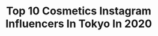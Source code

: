 ---
title: Top 10 Cosmetics Instagram Influencers In Tokyo In 2020
description: >-
  Find top cosmetics Instagram influencers in Tokyo in 2020. Most popular hashtags: #cosmetics #pink #tokyo #hairstyle.
platform: Instagram
profiles:
  - username: "_ayami.y_"
    fullname: >-
      彩未🍓【𝐚𝐲𝐚𝐦𝐢】
    location: "Japan"
    followers: 41692
    engagement: 164
    commentsToLikes: 0.024872
    id: ckaoxua40es6k0i78gdzd05cp
    verified: false
    hashtags: "#gold, #bathtime, #angellir, #toast"
  - username: "ririka8_"
    fullname: >-
      lily_ririka8
    location: "Japan"
    followers: 45997
    engagement: 227
    commentsToLikes: 0.028853
    id: ckap2fg2jylnd0i78que416kh
    verified: false
    hashtags: "#dinnertime, #maguro, #fujimi, #cosmetics"
  - username: "pink_n_picco"
    fullname: >-
      さやぴっこ。
    location: "Japan"
    followers: 6355
    engagement: 911
    commentsToLikes: 0.001771
    id: ck6tzgl349ktj0j7193h37qfz
    verified: false
    hashtags: "#sanrio, #asakusaquluqulu, #maisondefleur, #disneyland"
  - username: "hi_erica_"
    fullname: >-
      愛花(Erica)
    location: "Japan"
    followers: 75886
    engagement: 928
    commentsToLikes: 0.010649
    id: ck5hcuvgak3630i114ygdiyjx
    verified: false
    hashtags: "#08, #vivi, #diorstandswithyou, #staysafestayhome"
  - username: "kanon_1228"
    fullname: >-
      花音
    location: "Japan"
    followers: 82387
    engagement: 702
    commentsToLikes: 0.008718
    id: ck134fjujw6w30i19mpekcj6g
    verified: true
    hashtags: "#gupr, #10, #gustyle"
  - username: "rinka_kumada0223"
    fullname: >-
      久間田琳加
    location: "Japan"
    followers: 275253
    engagement: 1324
    commentsToLikes: 0.006052
    id: ck5byehx0ozvq0i11acktfds6
    verified: true
    hashtags: "#tgc, #yslbeautyomotesando, #107, #outfit"
  - username: "shin_kuroobisan"
    fullname: >-
      黒帯さん^ ^
    location: "Japan"
    followers: 62427
    engagement: 256
    commentsToLikes: 0.022602
    id: ck14gn8qo62a00i19x842erjn
    verified: false
    hashtags: "#innerbeauty, #genic, #dentalclinicnearme, #instafashion"
  - username: "erika8kawaii"
    fullname: >-
      Erika Kawaii
    location: "Japan"
    followers: 32689
    engagement: 360
    commentsToLikes: 0.123484
    id: ck14h7ezn8wtt0i196bfvbk09
    verified: false
    hashtags: "#manabo, #jokulsarlon, #icelandtravel, #deers"
  - username: "yokoyamayui_1208"
    fullname: >-
      横山由依
    location: "Japan"
    followers: 232401
    engagement: 569
    commentsToLikes: 0.009227
    id: ck9hbp4syhume0j78pr9m3fwz
    verified: true
    hashtags: "#akb48, #room211"
  - username: "marika0826"
    fullname: >-
      一条マリカ /いちまり
    location: "Japan"
    followers: 81055
    engagement: 310
    commentsToLikes: 0.017469
    id: ckaospttmsjqo0i78hege3pxu
    verified: false
    hashtags: "#hair, #carry, #fasion, #pg"
---